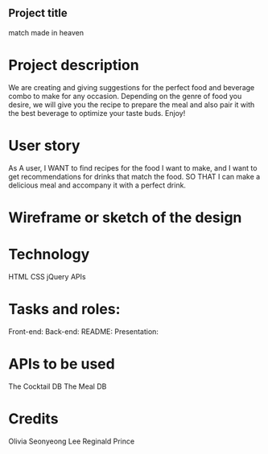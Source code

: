 ## Project title
match made in heaven

# Project description
We are creating and giving suggestions for the perfect food and beverage combo to make for any occasion.  Depending on the genre of food you desire, we will give you the recipe to prepare the meal and also pair it with the best beverage to optimize your taste buds. Enjoy!

# User story
As A user, 
I WANT to find recipes for the food I want to make, and I want to get recommendations for drinks that match the food.
SO THAT I can make a delicious meal and accompany it with a perfect drink.

# Wireframe or sketch of the design


# Technology
HTML
CSS
jQuery
APIs

# Tasks and roles: 
Front-end:
Back-end:
README:
Presentation:

# APIs to be used
The Cocktail DB 
The Meal DB

# Credits
Olivia Seonyeong Lee
Reginald Prince
